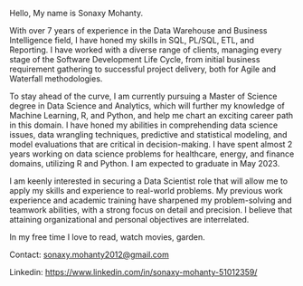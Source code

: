 Hello,
My name is Sonaxy Mohanty. 

With over 7 years of experience in the Data Warehouse and Business Intelligence field, I have honed my skills in SQL, PL/SQL, ETL, and Reporting. I have worked with a diverse range of clients, managing every stage of the Software Development Life Cycle, from initial business requirement gathering to successful project delivery, both for Agile and Waterfall methodologies. 

To stay ahead of the curve, I am currently pursuing a Master of Science degree in Data Science and Analytics, which will further my knowledge of Machine Learning, R, and Python, and help me chart an exciting career path in this domain. I have honed my abilities in comprehending data science issues, data wrangling techniques, predictive and statistical modeling, and model evaluations that are critical in decision-making. I have spent almost 2 years working on data science problems for healthcare, energy, and finance domains, utilizing R and Python. I am expected to graduate in May 2023.

I am keenly interested in securing a Data Scientist role that will allow me to apply my skills and experience to real-world problems. My previous work experience and academic training have sharpened my problem-solving and teamwork abilities, with a strong focus on detail and precision. I believe that attaining organizational and personal objectives are interrelated.

In my free time I love to read, watch movies, garden.

Contact: sonaxy.mohanty2012@gmail.com

Linkedin: https://www.linkedin.com/in/sonaxy-mohanty-51012359/
